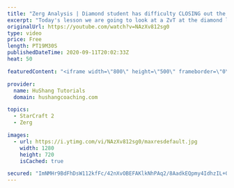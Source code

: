 ```yaml
---
title: "Zerg Analysis | Diamond student has difficulty CLOSING out the MATCH [Starcraft 2]"
excerpt: "Today's lesson we are going to look at a ZvT at the diamond level focusing on the Zerg Analysis. The zerg manages to get into a very strong position but has difficulty closing it out. Let's learn how we can approach this scenario better!  Zerg Analysis | Diamond student has difficulty CLOSING out the"
originalUrl: https://youtube.com/watch?v=NAzXv812sg0
type: video
price: Free
length: PT19M30S
publishedDateTime: 2020-09-11T20:02:33Z
heat: 50

featuredContent: "<iframe width=\"800\" height=\"500\" frameborder=\"0\" src=\"https://www.youtube.com/embed/NAzXv812sg0\" allow=\"accelerometer; autoplay; encrypted-media; gyroscope; picture-in-picture\" allowfullscreen></iframe>"

provider:
  name: HuShang Tutorials
  domain: hushangcoaching.com

topics:
  - StarCraft 2
  - Zerg

images:
  - url: https://i.ytimg.com/vi/NAzXv812sg0/maxresdefault.jpg
    width: 1280
    height: 720
    isCached: true

secured: "ImNMHr9BdFhDsW112kfFc/42nXvOBEFAKlkNhPAq2/8AadkEQpmy4IdhzIL+OSPohYOPsAoFyBOPrn34GncVXbMQ/durYSLLa9WVeRBsIR4BcPDn98XXeulDuXSB6xlcLaOpIt++KIFJNPTqiL0RI3RuO4pJ2oDyox8yFNCIj6CJ5P+HQCVgSEnzroGLr50Fl6Uhn/45lZb2QSqlybXnemFoeEUY4vrVc3LwLiTklf9h7cGHMGgeXh8KVS2Sm47IEkZlq/fxldjlJ66fgqEmPEo2uwl1We6SBbJG0DH8xzFryx2hJNBMQ7xfSG1tZiRazqXyxsZlCcps3nEfzsALoTjjxF9o7fqNXVG4ZdIf2qCvLqAt5pAI6C23MbSYj3/fNFCKDem4DXeTc044LF0BxRfBuf/KSgk9N4FaOj8J848=;rjmKYEwa1GbqiBart/G5Cg=="
---
```


